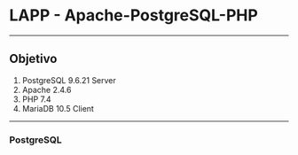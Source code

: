 # LAPP - Apache-PostgreSQL-PHP

---

## Objetivo

1. PostgreSQL 9.6.21 Server
1. Apache 2.4.6
1. PHP 7.4
1. MariaDB 10.5 Client

---

### PostgreSQL

